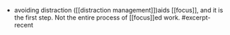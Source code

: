 - avoiding distraction ([[distraction management]])aids [[focus]], and it is the first step. Not the entire process of [[focus]]ed work. #excerpt-recent
